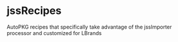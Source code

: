 jssRecipes
==========

AutoPKG recipes that specifically take advantage of the jssImporter processor and customized for LBrands
